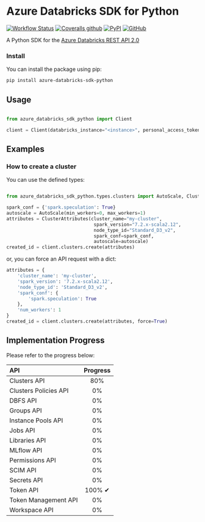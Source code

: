 # Azure Databricks SDK for Python

[![Workflow Status](https://img.shields.io/github/workflow/status/aminekaabachi/azure-databricks-sdk-python/Unit%20Tests/master?style=flat-square)](https://github.com/aminekaabachi/azure-databricks-sdk-python/actions?query=workflow%3A%22Unit+Tests%22)
[![Coveralls github](https://img.shields.io/coveralls/github/aminekaabachi/azure-databricks-sdk-python?style=flat-square)](https://coveralls.io/github/aminekaabachi/azure-databricks-sdk-python?branch=master)
[![PyPI](https://img.shields.io/pypi/v/azure-databricks-sdk-python?style=flat-square)](https://pypi.org/project/azure-databricks-sdk-python/)
[![GitHub](https://img.shields.io/github/license/aminekaabachi/azure-databricks-sdk-python?style=flat-square)](https://github.com/aminekaabachi/azure-databricks-sdk-python/blob/master/LICENSE)


A Python SDK for the [Azure Databricks REST API 2.0](https://docs.azuredatabricks.net/api/latest/index.html)

### Install
You can install the package using pip:
```bash
pip install azure-databricks-sdk-python
```

## Usage

```python

from azure_databricks_sdk_python import Client

client = Client(databricks_instance="<instance>", personal_access_token="<token>")

```

## Examples

### How to create a cluster

You can use the defined types:

```python

from azure_databricks_sdk_python.types.clusters import AutoScale, ClusterAttributes

spark_conf = {'spark.speculation': True}
autoscale = AutoScale(min_workers=0, max_workers=1)
attributes = ClusterAttributes(cluster_name="my-cluster",
                                spark_version="7.2.x-scala2.12",
                                node_type_id="Standard_D3_v2",
                                spark_conf=spark_conf,
                                autoscale=autoscale)
created_id = client.clusters.create(attributes)
```

or, you can force an API request with a dict:

```python
attributes = {
    'cluster_name': 'my-cluster',
    'spark_version': '7.2.x-scala2.12',
    'node_type_id': 'Standard_D3_v2',
    'spark_conf': {
        'spark.speculation': True
    },
    'num_workers': 1
}
created_id = client.clusters.create(attributes, force=True)
```


## Implementation Progress

Please refer to the progress below:

| API  | Progress |
| :--- | :---: | 
| Clusters API | 80% |
| Clusters Policies API | 0% |
| DBFS API  | 0% |
| Groups API  | 0% |
| Instance Pools API | 0% |
| Jobs API | 0% |
| Libraries API | 0% |
| MLflow API | 0% |
| Permissions API | 0% |
| SCIM API | 0% |
| Secrets API | 0% |
| Token API | 100% ✔ |
| Token Management API | 0% |
| Workspace API | 0% |


